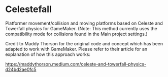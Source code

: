 # Celestefall
Platformer movement/collision and moving platforms based on Celeste and Towerfall physics for GameMaker. (Note: This method currently uses the compatibility mode for collisions found in the Main project settings.)

Credit to Maddy Thorson for the original code and concept which has been adapted to work with GameMaker. Please refer to their article for an explanation of how this approach works: 

https://maddythorson.medium.com/celeste-and-towerfall-physics-d24bd2ae0fc5
